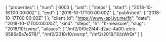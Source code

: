 {
  "properties": {
    "num": [
      6003
    ],
    "unit": [
      "steps"
    ],
    "start": [
      "2018-10-16T00:00:00Z"
    ],
    "end": [
      "2018-10-17T00:00:00Z"
    ],
    "published": [
      "2018-10-17T00:00:00Z"
    ]
  },
  "client_id": "https://www-api.jvt.me/fit",
  "date": "2018-10-17T00:00:00Z",
  "kind": "steps",
  "h": "h-measure",
  "slug": "2018/10/zwrqr",
  "aliases": [
    "/mf2/0f0e2f44-d2ac-4a00-afcb-9586a5a7e578/",
    "/mf2/2018/10/zwrqr",
    "/mf2/2018/10/zWrQr"
  ]
}
